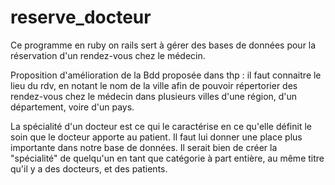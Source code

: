 # reserve_docteur
Ce programme en ruby on rails sert à gérer des bases de données pour la réservation d'un rendez-vous chez le médecin.


Proposition d'amélioration de la Bdd proposée dans thp : il faut connaitre le lieu du rdv, en notant le nom de la ville afin de pouvoir répertorier des rendez-vous chez le médecin dans plusieurs villes d'une région, d'un département, voire d'un pays.


La spécialité d'un docteur est ce qui le caractérise en ce qu'elle définit le soin que le docteur apporte au patient. Il faut lui donner une place plus importante dans notre base de données. Il serait bien de créer la "spécialité" de quelqu'un en tant que catégorie à part entière, au même titre qu'il y a des docteurs, et des patients. 
